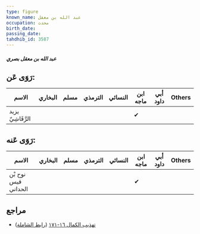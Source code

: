 ```yaml
---
type: figure
known_name: عبد الله بن معقل
occupation: محدث
birth_date:
passing_date:
tahdhib_id: 3587
---
```

##### عبد الله بن معقل بصري

## رَوَى عَن:
| الاسم             | البخاري | مسلم | الترمذي | النسائي | ابن ماجه | أبي داود | Others |
| ----------------- | ------- | ---- | ------- | ------- | -------- | -------- | ------ |
| يزيد الرَّقَاشِيّ |         |      |         |         | ✔        |          |        |
## رَوَى عَنه:
| الاسم               | البخاري | مسلم | الترمذي | النسائي | ابن ماجه | أبي داود | Others |
| ------------------- | ------- | ---- | ------- | ------- | -------- | -------- | ------ |
| نوح بْن قيس الحداني |         |      |         |         | ✔        |          |        |
## مراجع
- [تهذيب الكمال ١٦-١٧١](obsidian://open?vault=Tahdhib-al-Kamal&file=Figures/٣٥٨٧-عبد%20الله%20بن%20معقل%20بصري) ([رابط الشاملة](https://shamela.ws/book/3722/8164))